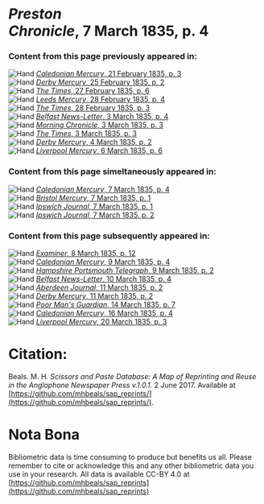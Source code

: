 # *Preston Chronicle*, 7 March 1835, p. 4  
  
### Content from this page previously appeared in:  
![Hand](http://scissorsandpaste.net/wp-content/uploads/2017/06/smallhandpointer.png) [*Caledonian Mercury*, 21 February 1835, p. 3](https://mhbeals.github.io/sap_html/Caledonian-Mercury/Caledonian-Mercury-21-February-1835-p-3)  
![Hand](http://scissorsandpaste.net/wp-content/uploads/2017/06/smallhandpointer.png) [*Derby Mercury*, 25 February 1835, p. 2](https://mhbeals.github.io/sap_html/Derby-Mercury/Derby-Mercury-25-February-1835-p-2)  
![Hand](http://scissorsandpaste.net/wp-content/uploads/2017/06/smallhandpointer.png) [*The Times*, 27 February 1835, p. 6](https://mhbeals.github.io/sap_html/The-Times/The-Times-27-February-1835-p-6)  
![Hand](http://scissorsandpaste.net/wp-content/uploads/2017/06/smallhandpointer.png) [*Leeds Mercury*, 28 February 1835, p. 4](https://mhbeals.github.io/sap_html/Leeds-Mercury/Leeds-Mercury-28-February-1835-p-4)  
![Hand](http://scissorsandpaste.net/wp-content/uploads/2017/06/smallhandpointer.png) [*The Times*, 28 February 1835, p. 3](https://mhbeals.github.io/sap_html/The-Times/The-Times-28-February-1835-p-3)  
![Hand](http://scissorsandpaste.net/wp-content/uploads/2017/06/smallhandpointer.png) [*Belfast News-Letter*, 3 March 1835, p. 4](https://mhbeals.github.io/sap_html/Belfast-News-Letter/Belfast-News-Letter-3-March-1835-p-4)  
![Hand](http://scissorsandpaste.net/wp-content/uploads/2017/06/smallhandpointer.png) [*Morning Chronicle*, 3 March 1835, p. 3](https://mhbeals.github.io/sap_html/Morning-Chronicle/Morning-Chronicle-3-March-1835-p-3)  
![Hand](http://scissorsandpaste.net/wp-content/uploads/2017/06/smallhandpointer.png) [*The Times*, 3 March 1835, p. 3](https://mhbeals.github.io/sap_html/The-Times/The-Times-3-March-1835-p-3)  
![Hand](http://scissorsandpaste.net/wp-content/uploads/2017/06/smallhandpointer.png) [*Derby Mercury*, 4 March 1835, p. 2](https://mhbeals.github.io/sap_html/Derby-Mercury/Derby-Mercury-4-March-1835-p-2)  
![Hand](http://scissorsandpaste.net/wp-content/uploads/2017/06/smallhandpointer.png) [*Liverpool Mercury*, 6 March 1835, p. 6](https://mhbeals.github.io/sap_html/Liverpool-Mercury/Liverpool-Mercury-6-March-1835-p-6)  
  
### Content from this page simeltaneously appeared in:  
![Hand](http://scissorsandpaste.net/wp-content/uploads/2017/06/smallhandpointer.png) [*Caledonian Mercury*, 7 March 1835, p. 4](https://mhbeals.github.io/sap_html/Caledonian-Mercury/Caledonian-Mercury-7-March-1835-p-4)  
![Hand](http://scissorsandpaste.net/wp-content/uploads/2017/06/smallhandpointer.png) [*Bristol Mercury*, 7 March 1835, p. 1](https://mhbeals.github.io/sap_html/Bristol-Mercury/Bristol-Mercury-7-March-1835-p-1)  
![Hand](http://scissorsandpaste.net/wp-content/uploads/2017/06/smallhandpointer.png) [*Ipswich Journal*, 7 March 1835, p. 1](https://mhbeals.github.io/sap_html/Ipswich-Journal/Ipswich-Journal-7-March-1835-p-1)  
![Hand](http://scissorsandpaste.net/wp-content/uploads/2017/06/smallhandpointer.png) [*Ipswich Journal*, 7 March 1835, p. 2](https://mhbeals.github.io/sap_html/Ipswich-Journal/Ipswich-Journal-7-March-1835-p-2)  
  
### Content from this page subsequently appeared in:  
![Hand](http://scissorsandpaste.net/wp-content/uploads/2017/06/smallhandpointer.png) [*Examiner*, 8 March 1835, p. 12](https://mhbeals.github.io/sap_html/Examiner/Examiner-8-March-1835-p-12)  
![Hand](http://scissorsandpaste.net/wp-content/uploads/2017/06/smallhandpointer.png) [*Caledonian Mercury*, 9 March 1835, p. 4](https://mhbeals.github.io/sap_html/Caledonian-Mercury/Caledonian-Mercury-9-March-1835-p-4)  
![Hand](http://scissorsandpaste.net/wp-content/uploads/2017/06/smallhandpointer.png) [*Hampshire Portsmouth Telegraph*, 9 March 1835, p. 2](https://mhbeals.github.io/sap_html/Hampshire-Portsmouth-Telegraph/Hampshire-Portsmouth-Telegraph-9-March-1835-p-2)  
![Hand](http://scissorsandpaste.net/wp-content/uploads/2017/06/smallhandpointer.png) [*Belfast News-Letter*, 10 March 1835, p. 4](https://mhbeals.github.io/sap_html/Belfast-News-Letter/Belfast-News-Letter-10-March-1835-p-4)  
![Hand](http://scissorsandpaste.net/wp-content/uploads/2017/06/smallhandpointer.png) [*Aberdeen Journal*, 11 March 1835, p. 2](https://mhbeals.github.io/sap_html/Aberdeen-Journal/Aberdeen-Journal-11-March-1835-p-2)  
![Hand](http://scissorsandpaste.net/wp-content/uploads/2017/06/smallhandpointer.png) [*Derby Mercury*, 11 March 1835, p. 2](https://mhbeals.github.io/sap_html/Derby-Mercury/Derby-Mercury-11-March-1835-p-2)  
![Hand](http://scissorsandpaste.net/wp-content/uploads/2017/06/smallhandpointer.png) [*Poor Man's Guardian*, 14 March 1835, p. 7](https://mhbeals.github.io/sap_html/Poor-Man's-Guardian/Poor-Man's-Guardian-14-March-1835-p-7)  
![Hand](http://scissorsandpaste.net/wp-content/uploads/2017/06/smallhandpointer.png) [*Caledonian Mercury*, 16 March 1835, p. 4](https://mhbeals.github.io/sap_html/Caledonian-Mercury/Caledonian-Mercury-16-March-1835-p-4)  
![Hand](http://scissorsandpaste.net/wp-content/uploads/2017/06/smallhandpointer.png) [*Liverpool Mercury*, 20 March 1835, p. 3](https://mhbeals.github.io/sap_html/Liverpool-Mercury/Liverpool-Mercury-20-March-1835-p-3)  


# Citation: 

Beals. M. H. *Scissors and Paste Database: A Map of Reprinting and Reuse in the Anglophone Newspaper Press v.1.0.1.* 2 June 2017. Available at [https://github.com/mhbeals/sap_reprints/](https://github.com/mhbeals/sap_reprints/). 

# Nota Bona

Bibliometric data is time consuming to produce but benefits us all. Please remember to cite or acknowledge this and any other bibliometric data you use in your research. All data is available CC-BY 4.0 at [https://github.com/mhbeals/sap_reprints](https://github.com/mhbeals/sap_reprints)